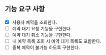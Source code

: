 ## 기능 요구 사항

- [x] 사용자 예약을 조회한다.
- [ ] 예약 대기 요청 기능을 구현한다.
- [ ] 예약 대기 취소 기능을 구현한다.
- [ ] 내 예약 목록 조회 시 예약 대기 목록도 포함한다.
- [ ] 중복 예약이 불가능 하도록 구현한다.
